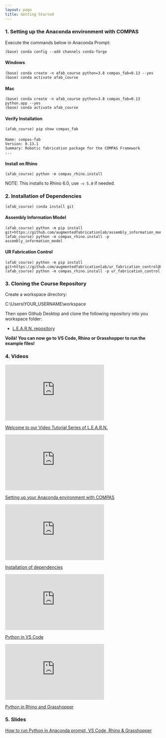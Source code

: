 ```yaml
---
layout: page
title: Getting Started
---
```


### 1. Setting up the Anaconda environment with COMPAS

Execute the commands below in Anaconda Prompt:
	
    (base) conda config --add channels conda-forge

#### Windows
    (base) conda create -n afab_course python=3.8 compas_fab=0.13 --yes
    (base) conda activate afab_course

#### Mac
    (base) conda create -n afab_course python=3.8 compas_fab=0.13 python.app --yes
    (base) conda activate afab_course
    

#### Verify Installation

    (afab_course) pip show compas_fab
####
    Name: compas-fab
    Version: 0.13.1
    Summary: Robotic fabrication package for the COMPAS Framework
    ...

#### Install on Rhino

    (afab_course) python -m compas_rhino.install

NOTE: This installs to Rhino 6.0, use `-v 5.0` if needed.


### 2. Installation of Dependencies

    (afab_course) conda install git

#### Assembly Information Model
    
    (afab_course) python -m pip install git+https://github.com/augmentedfabricationlab/assembly_information_model@master#egg=assembly_information_model
    (afab_course) python -m compas_rhino.install -p assembly_information_model

#### UR Fabrication Control
    
    (afab_course) python -m pip install git+https://github.com/augmentedfabricationlab/ur_fabrication_control@master#egg=ur_fabrication_control
    (afab_course) python -m compas_rhino.install -p ur_fabrication_control


### 3. Cloning the Course Repository

Create a workspace directory:

C:\Users\YOUR_USERNAME\workspace

Then open Github Desktop and clone the following repository into you workspace folder:

* [L.E.A.R.N. repository](https://github.com/le-ar-n/le-ar-n)


**Voilà! You can now go to VS Code, Rhino or Grasshopper to run the example files!**

### 4. Videos

<iframe src="https://player.vimeo.com/video/496027774" width="320" height="180" frameborder="0" allow="autoplay; fullscreen" allowfullscreen></iframe>
<p><a href="https://vimeo.com/496027774">Welcome to our Video Tutorial Series of L.E.A.R.N.</a></p>

<iframe src="https://player.vimeo.com/video/500532145" width="320" height="180" frameborder="0" allow="autoplay; fullscreen" allowfullscreen></iframe>
<p><a href="https://vimeo.com/500532145">Setting up your Anaconda environment with COMPAS</a></p>

<iframe src="https://player.vimeo.com/video/500532396" width="320" height="180" frameborder="0" allow="autoplay; fullscreen" allowfullscreen></iframe>
<p><a href="https://vimeo.com/500532396">Installation of dependencies</a></p>

<iframe src="https://player.vimeo.com/video/500532546" width="320" height="180" frameborder="0" allow="autoplay; fullscreen" allowfullscreen></iframe>
<p><a href="https://vimeo.com/500532546">Python in VS Code</a></p>

<iframe src="https://player.vimeo.com/video/500532640" width="320" height="180" frameborder="0" allow="autoplay; fullscreen" allowfullscreen></iframe>
<p><a href="https://vimeo.com/500532640">Python in Rhino and Grasshopper</a></p>

### 5. Slides
[How to run Python in Anaconda prompt, VS Code, Rhino & Grasshopper](https://docs.google.com/presentation/d/1TQNj92qhDZBSEtYajfmCCKaSDm2lwxsIdcFl3V1vE7Q/edit?usp=sharing)

